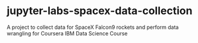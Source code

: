 # jupyter-labs-spacex-data-collection
A project to collect data for SpaceX Falcon9 rockets and perform data wrangling for Coursera IBM Data Science Course
